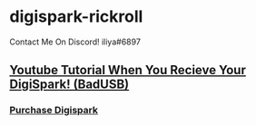 # digispark-rickroll
Contact Me On Discord! iliya#6897

## [Youtube Tutorial When You Recieve Your DigiSpark! (BadUSB) ](https://www.youtube.com/watch?v=fGmGBa-4cYQ&t=35s)
### [Purchase Digispark](https://ebay.to/3A5Gx6Q)
